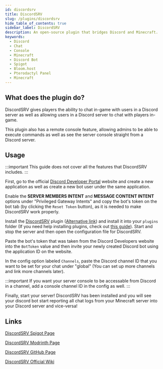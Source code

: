 ```yaml
---
id: discordsrv
title: DiscordSRV
slug: /plugins/discordsrv
hide_table_of_contents: true
sidebar_label: DiscordSRV
description: An open-source plugin that bridges Discord and Minecraft.
keywords:
  - Discord
  - Chat
  - Console
  - Minecraft
  - Discord Bot
  - Spigot
  - Bloom.host
  - Pterodactyl Panel
  - Minecraft
---
```


## What does the plugin do?

DiscordSRV gives players the ability to chat in-game with users in a Discord server as well as allowing users in a Discord server to chat with players in-game.

This plugin also has a remote console feature, allowing admins to be able to execute commands as well as see the server console straight from a Discord server.

## Usage

:::important
This guide does not cover all the features that DiscordSRV includes.
:::

First, go to the official [Discord Developer Portal](https://discord.com/developers/applications/) website and create a new application as well as create a new bot user under the same application.

Enable the **SERVER MEMBERS INTENT** and **MESSAGE CONTENT INTENT** options under "Privileged Gateway Intents" and copy the bot's token on the bot tab (by clicking the `Reset Token` button), as it is needed to make DiscordSRV work properly.

Install the [DiscordSRV](https://www.spigotmc.org/resources/discordsrv.18494/) plugin ([Alternative link](https://modrinth.com/mod/discordsrv)) and install it into your `plugins` folder (If you need help installing plugins, check out [this guide](https://docs.bloom.host/installing-plugins)). Start and stop the server and then open the configuration file for DiscordSRV.

Paste the bot's token that was taken from the Discord Developers website into the `BotToken` value and then invite your newly created Discord bot using the application ID on the website.

In the config option labeled `Channels`, paste the Discord channel ID that you want to be set for your chat under "global" (You can set up more channels and link more channels later).

:::important
If you want your server console to be accessable from Discord in a channel, add a console channel ID in the config as well.
:::

Finally, start your server! DiscordSRV has been installed and you will see your discord bot start reporting all chat logs from your Minecraft server into your Discord server and vice-versa!

## Links

[DiscordSRV Spigot Page](https://www.spigotmc.org/resources/discordsrv.18494/)

[DiscordSRV Modrinth Page](https://modrinth.com/mod/discordsrv)

[DiscordSRV GitHub Page](https://github.com/DiscordSRV/DiscordSRV)

[DiscordSRV Official Wiki](https://docs.discordsrv.com/)
